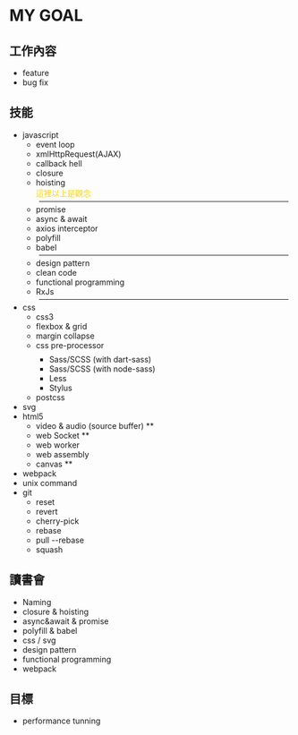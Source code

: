 # MY GOAL

## 工作內容
 - feature 
 - bug fix

## 技能 
- javascript 
   - event loop
   - xmlHttpRequest(AJAX)
   - callback hell
   - closure
   - hoisting
      <br>
      <span style="color:gold;">這裡以上是觀念</span>
      <hr style="height:1px;margin:5px">
   - promise
   - async & await
   - axios interceptor
   - polyfill
   - babel
      <hr style="height:1px;margin:5px">
   - design pattern
   - clean code
   - functional programming
   - RxJs
      <hr style="height:1px;margin:5px">
- css
  - css3
  - flexbox & grid
  - margin collapse
  - css pre-processor $$$$
      - Sass/SCSS (with dart-sass)
      - Sass/SCSS (with node-sass)
      - Less
      - Stylus
  - postcss
- svg
- html5
  - video & audio (source buffer) **
  - web Socket **
  - web worker
  - web assembly
  - canvas **
- webpack
- unix command 
- git 
	- reset 
	- revert 
	- cherry-pick 
	- rebase 
	- pull --rebase 
	- squash

## 讀書會 
- Naming 
- closure & hoisting 
- async&await & promise 
- polyfill & babel 
- css / svg 
- design pattern 
- functional programming 
- webpack

## 目標 
- performance tunning
